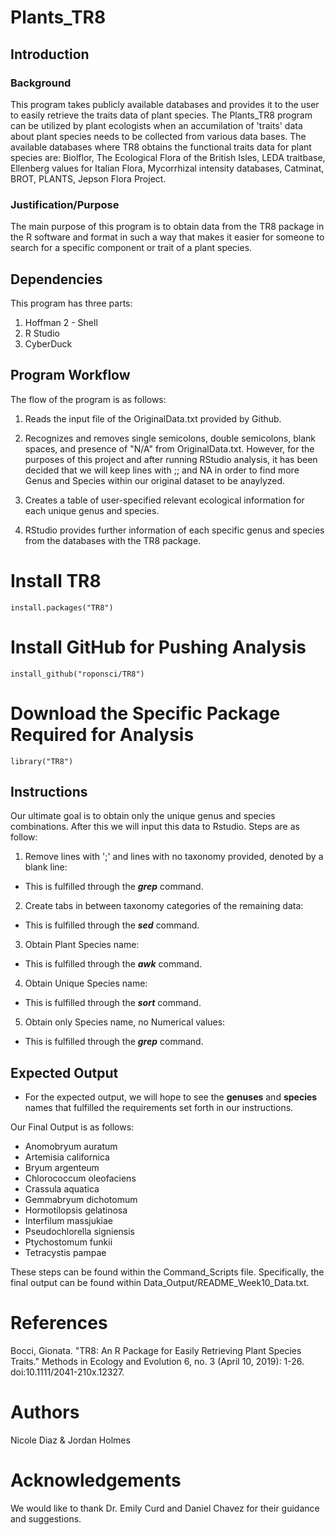 # Plants_TR8

## Introduction

### Background
This program takes publicly available databases and provides it to the user to easily
retrieve the traits data of plant species. The Plants_TR8 program can be utilized by
plant ecologists when an accumilation of 'traits' data about plant species needs to be
collected from various data bases. The available databases where TR8 obtains the functional
traits data for plant species are: Biolflor, The Ecological Flora of the British Isles,
LEDA traitbase, Ellenberg values for Italian Flora, Mycorrhizal intensity databases,
Catminat, BROT, PLANTS, Jepson Flora Project.

### Justification/Purpose
The main purpose of this program is to obtain data from the TR8 package in the R
software and format in such a way that makes it easier for someone to search for
a specific component or trait of a plant species.

## Dependencies
This program has three parts:
1) Hoffman 2 - Shell
2) R Studio
3) CyberDuck

## Program Workflow
The flow of the program is as follows:

1) Reads the input file of the OriginalData.txt provided by Github.

2) Recognizes and removes single semicolons, double semicolons, blank spaces, and presence of "N/A" from OriginalData.txt. However, for
the purposes of this project and after running RStudio analysis, it has been decided that we will keep lines with ;; and NA in order to find more Genus and Species within our original dataset to be anaylyzed.

3) Creates a table of user-specified relevant ecological information for each unique genus and species.

4) RStudio provides further information of each specific genus and species from the databases with the TR8 package.

# Install TR8
``` {r}
install.packages("TR8")
```

# Install GitHub for Pushing Analysis
``` {r}
install_github("roponsci/TR8")
```

# Download the Specific Package Required for Analysis
``` {r}
library("TR8")
```

## Instructions
Our ultimate goal is to obtain only the unique genus and species combinations. After this
we will input this data to Rstudio. Steps are as follow:

1) Remove lines with ';' and lines with no taxonomy provided,
denoted by a blank line: 
- This is fulfilled through the ***grep*** command.

2) Create tabs in between taxonomy categories of the remaining data: 
- This is fulfilled through the ***sed*** command.

3) Obtain Plant Species name: 
- This is fulfilled through the ***awk*** command.

4) Obtain Unique Species name: 
- This is fulfilled through the ***sort*** command.

5) Obtain only Species name, no Numerical values: 
- This is fulfilled through the ***grep*** command.

## Expected Output
- For the expected output, we will hope to see the **genuses** and **species** names that fulfilled 
the requirements set forth in our instructions.

Our Final Output is as follows:

- Anomobryum auratum
- Artemisia californica
- Bryum argenteum
- Chlorococcum oleofaciens
- Crassula aquatica
- Gemmabryum dichotomum
- Hormotilopsis gelatinosa
- Interfilum massjukiae
- Pseudochlorella signiensis
- Ptychostomum funkii
- Tetracystis pampae

These steps can be found within the Command_Scripts file. Specifically, the final output can be found within Data_Output/README_Week10_Data.txt.

# References
Bocci, Gionata. "TR8: An R Package for Easily Retrieving Plant Species Traits."
        Methods in Ecology and Evolution 6, no. 3 (April 10, 2019): 1-26.
        doi:10.1111/2041-210x.12327.

# Authors
Nicole Diaz & Jordan Holmes

# Acknowledgements
We would like to thank Dr. Emily Curd and Daniel Chavez for their guidance and suggestions. 


